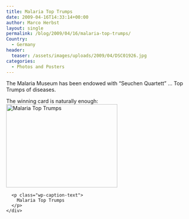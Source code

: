```yaml
---
title: Malaria Top Trumps
date: 2009-04-16T14:33:14+00:00
author: Marco Herbst
layout: single
permalink: /blog/2009/04/16/malaria-top-trumps/
Country:
  - Germany
header:
  teaser: /assets/images/uploads/2009/04/DSC01926.jpg
categories:
  - Photos and Posters
---
```

The Malaria Museum has been endowed with &#8220;Seuchen Quartett&#8221; &#8230; Top Trumps of diseases.

<div dir="ltr">
  <div>
    The winning card is naturally enough:
  </div>
  
  <div>
    <div id="attachment_268" style="width: 310px" class="wp-caption alignnone">
      <a href="{{ base }}/assets/images/uploads/2009/04/DSC01926.jpg"><img class="size-medium wp-image-268" title="Malaria Top Trumps" alt="Malaria Top Trumps" src="{{ base }}/assets/images/uploads/2009/04/DSC01926" width="300" height="225" /></a>
      
      <p class="wp-caption-text">
        Malaria Top Trumps
      </p>
    </div>
  </div>
</div>